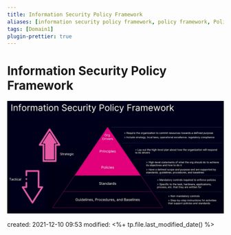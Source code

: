 ```yaml
---
title: Information Security Policy Framework
aliases: [information security policy framework, policy framework, Policy Framework]
tags: [Domain1]
plugin-prettier: true
---
```


# Information Security Policy Framework

![Policy Pyramid](../Assets/img/Policy%20Pyramid.png)

created: 2021-12-10 09:53
modified: <%+ tp.file.last_modified_date() %>
